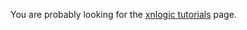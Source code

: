 You are probably looking for the [xnlogic tutorials](http://joeyfreund.github.io/getting_started/) page.
